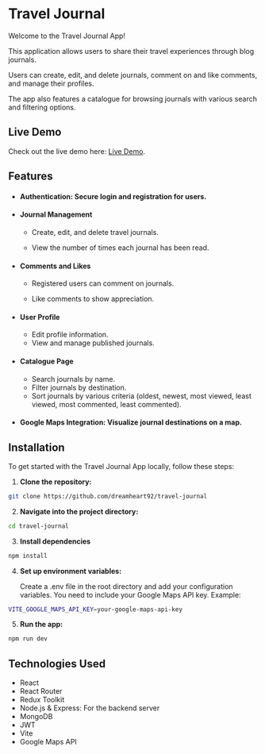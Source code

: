 # Travel Journal

Welcome to the Travel Journal App!

This application allows users to share their travel experiences through blog journals.

Users can create, edit, and delete journals, comment on and like comments, and manage their profiles.

The app also features a catalogue for browsing journals with various search and filtering options.

## Live Demo

Check out the live demo here: [Live Demo](https://toni-rachev-travel-journal.netlify.app/).

## Features

- #### Authentication: Secure login and registration for users.

- #### Journal Management

  - Create, edit, and delete travel journals.

  - View the number of times each journal has been read.

- #### Comments and Likes

  - Registered users can comment on journals.

  - Like comments to show appreciation.

- #### User Profile

  - Edit profile information.
  - View and manage published journals.

- #### Catalogue Page

   - Search journals by name.
   - Filter journals by destination.
   - Sort journals by various criteria (oldest, newest, most viewed, least viewed, most commented, least commented).

- #### Google Maps Integration: Visualize journal destinations on a map.

## Installation

To get started with the Travel Journal App locally, follow these steps:

1. **Clone the repository:**

```bash
git clone https://github.com/dreamheart92/travel-journal
```

2. **Navigate into the project directory:**

```bash
cd travel-journal
```

3. **Install dependencies**

```bash
npm install
```

4. **Set up environment variables:**

    Create a .env file in the root directory and add your configuration variables. You need to include your Google Maps API key. Example:

```bash
VITE_GOOGLE_MAPS_API_KEY=your-google-maps-api-key
```

5. **Run the app:**

```bash
npm run dev
```

## Technologies Used

- React
- React Router
- Redux Toolkit
- Node.js & Express: For the backend server
- MongoDB
- JWT
- Vite
- Google Maps API
